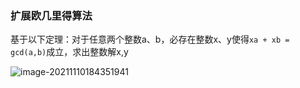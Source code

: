### 扩展欧几里得算法

基于以下定理：对于任意两个整数a、b，必存在整数x、y使得`xa + xb = gcd(a,b)`成立，求出整数解x,y

![image-20211110184351941](https://cdn.jsdelivr.net/gh/moon-Light404/my-picGo/img/202111101843074.png)

